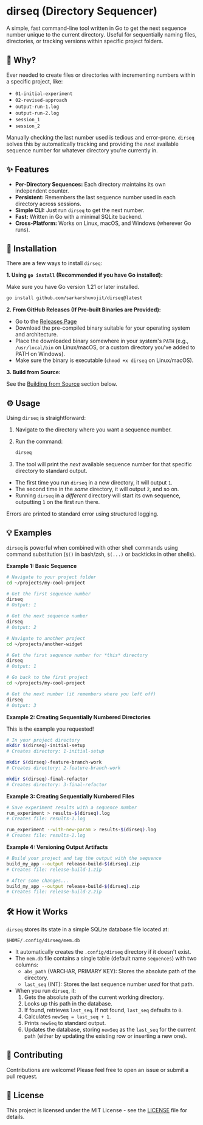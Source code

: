 
# dirseq (Directory Sequencer)


A simple, fast command-line tool written in Go to get the next sequence number unique to the current directory. Useful for sequentially naming files, directories, or tracking versions within specific project folders.

## 🤔 Why?

Ever needed to create files or directories with incrementing numbers within a specific project, like:

* `01-initial-experiment`
* `02-revised-approach`
* `output-run-1.log`
* `output-run-2.log`
* `session_1`
* `session_2`

Manually checking the last number used is tedious and error-prone. `dirseq` solves this by automatically tracking and providing the *next* available sequence number for whatever directory you're currently in.

## ✨ Features

* **Per-Directory Sequences:** Each directory maintains its own independent counter.
* **Persistent:** Remembers the last sequence number used in each directory across sessions.
* **Simple CLI:** Just run `dirseq` to get the next number.
* **Fast:** Written in Go with a minimal SQLite backend.
* **Cross-Platform:** Works on Linux, macOS, and Windows (wherever Go runs).

## 🚀 Installation

There are a few ways to install `dirseq`:

**1. Using `go install` (Recommended if you have Go installed):**

Make sure you have Go version 1.21 or later installed.

```bash
go install github.com/sarkarshuvojit/dirseq@latest
```

**2. From GitHub Releases (If Pre-built Binaries are Provided):**

* Go to the [Releases Page](https://github.com/sarkarshuvojit/dirseq/releases)
* Download the pre-compiled binary suitable for your operating system and architecture.
* Place the downloaded binary somewhere in your system's `PATH` (e.g., `/usr/local/bin` on Linux/macOS, or a custom directory you've added to PATH on Windows).
* Make sure the binary is executable (`chmod +x dirseq` on Linux/macOS).

**3. Build from Source:**

See the [Building from Source](#️-building-from-source) section below.

## ⚙️ Usage

Using `dirseq` is straightforward:

1.  Navigate to the directory where you want a sequence number.
2.  Run the command:

    ```bash
    dirseq
    ```

3.  The tool will print the *next* available sequence number for that specific directory to standard output.

* The first time you run `dirseq` in a new directory, it will output `1`.
* The second time in the *same* directory, it will output `2`, and so on.
* Running `dirseq` in a *different* directory will start its own sequence, outputting `1` on the first run there.

Errors are printed to standard error using structured logging.

## 💡 Examples

`dirseq` is powerful when combined with other shell commands using command substitution (`$()` in bash/zsh, `$(...)` or backticks in other shells).

**Example 1: Basic Sequence**

```bash
# Navigate to your project folder
cd ~/projects/my-cool-project

# Get the first sequence number
dirseq
# Output: 1

# Get the next sequence number
dirseq
# Output: 2

# Navigate to another project
cd ~/projects/another-widget

# Get the first sequence number for *this* directory
dirseq
# Output: 1

# Go back to the first project
cd ~/projects/my-cool-project

# Get the next number (it remembers where you left off)
dirseq
# Output: 3
```

**Example 2: Creating Sequentially Numbered Directories**

This is the example you requested!

```bash
# In your project directory
mkdir $(dirseq)-initial-setup
# Creates directory: 1-initial-setup

mkdir $(dirseq)-feature-branch-work
# Creates directory: 2-feature-branch-work

mkdir $(dirseq)-final-refactor
# Creates directory: 3-final-refactor
```

**Example 3: Creating Sequentially Numbered Files**

```bash
# Save experiment results with a sequence number
run_experiment > results-$(dirseq).log
# Creates file: results-1.log

run_experiment --with-new-param > results-$(dirseq).log
# Creates file: results-2.log
```

**Example 4: Versioning Output Artifacts**

```bash
# Build your project and tag the output with the sequence
build_my_app --output release-build-$(dirseq).zip
# Creates file: release-build-1.zip

# After some changes...
build_my_app --output release-build-$(dirseq).zip
# Creates file: release-build-2.zip
```

## 🛠️ How it Works

`dirseq` stores its state in a simple SQLite database file located at:

`$HOME/.config/dirseq/mem.db`

* It automatically creates the `.config/dirseq` directory if it doesn't exist.
* The `mem.db` file contains a single table (default name `sequences`) with two columns:
    * `abs_path` (VARCHAR, PRIMARY KEY): Stores the absolute path of the directory.
    * `last_seq` (INT): Stores the last sequence number *used* for that path.
* When you run `dirseq`, it:
    1.  Gets the absolute path of the current working directory.
    2.  Looks up this path in the database.
    3.  If found, retrieves `last_seq`. If not found, `last_seq` defaults to `0`.
    4.  Calculates `newSeq = last_seq + 1`.
    5.  Prints `newSeq` to standard output.
    6.  Updates the database, storing `newSeq` as the `last_seq` for the current path (either by updating the existing row or inserting a new one).

## 🤝 Contributing

Contributions are welcome! Please feel free to open an issue or submit a pull request.

## 📜 License

This project is licensed under the MIT License - see the [LICENSE](LICENSE) file for details.
